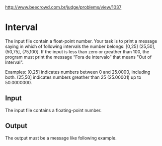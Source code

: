 http://www.beecrowd.com.br/judge/problems/view/1037

# Interval

The input file contain a float-point number. Your task is to print a
message saying in which of following intervals the number belongs:
[0,25] (25,50], (50,75], (75,100]. If the input is less than
zero or greather than 100, the program must print the message
“Fora de intervalo” that means "Out of Interval".

Examples:
[0,25] indicates numbers between 0 and 25.0000, including both.
(25,50] indicates numbers greather than 25 (25.00001) up to 50.0000000.

## Input

The input file contains a floating-point number.

## Output

The output must be a message like following example.
